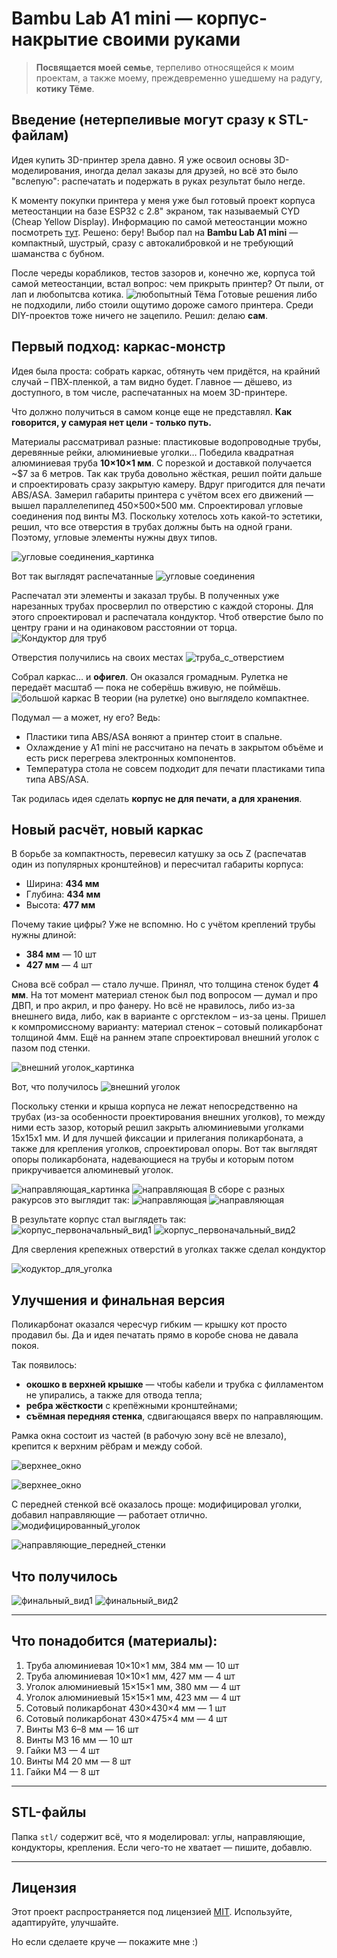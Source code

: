# Bambu Lab A1 mini — корпус-накрытие своими руками

> **Посвящается моей семье**, терпеливо относящейся к моим проектам, а также моему, преждевременно ушедшему на радугу, **котику Тёме**.

## Введение (нетерпеливые могут сразу к STL-файлам)

Идея купить 3D-принтер зрела давно. Я уже освоил основы 3D-моделирования, иногда делал заказы для друзей, но всё это было "вслепую": распечатать и подержать в руках результат было негде.

К моменту покупки принтера у меня уже был готовый проект корпуса метеостанции на базе ESP32 с 2.8" экраном, так называемый CYD (Cheap Yellow Display). Информацию по самой метеостанции можно посмотреть [тут](https://github.com/igor-gia/Meteo). Решено: беру! Выбор пал на **Bambu Lab A1 mini** — компактный, шустрый, сразу с автокалибровкой и не требующий шаманства с бубном.

После череды корабликов, тестов зазоров и, конечно же, корпуса той самой метеостанции, встал вопрос: чем прикрыть принтер? От пыли, от лап и любопытсва котика.
![любопытный Тёма](img/cat.JPG)
Готовые решения либо не подходили, либо стоили ощутимо дороже самого принтера. Среди DIY-проектов тоже ничего не зацепило. Решил: делаю **сам**.

## Первый подход: каркас-монстр

Идея была проста: собрать каркас, обтянуть чем придётся, на крайний случай – ПВХ-пленкой, а там видно будет. Главное — дёшево, из доступного, в том числе, распечатанных на моем 3D-принтере.

Что должно получиться в самом конце еще не представлял. **Как говорится, у самурая нет цели - только путь.**

Материалы рассматривал разные: пластиковые водопроводные трубы, деревянные рейки, алюминиевые уголки… Победила квадратная алюминиевая труба **10×10×1 мм**. С порезкой и доставкой получается \~\$7 за 6 метров.
Так как труба довольно жёсткая, решил пойти дальше и спроектировать сразу закрытую камеру. Вдруг пригодится для печати ABS/ASA. Замерил габариты принтера с учётом всех его движений — вышел параллелепипед 450×500×500 мм.
Спроектировал угловые соединения под винты M3. Поскольку хотелось хоть какой-то эстетики, решил, что все отверстия в трубах должны быть на одной грани. Поэтому, угловые элементы нужны двух типов.

![угловые соединения_картинка](img/inner_corners_dr.JPG)

Вот так выглядят распечатанные
![угловые соединения](img/inner_corner.JPG)

Распечатал эти элементы и заказал трубы. В полученных уже нарезанных трубах просверлил по отверстию с каждой стороны. Для этого спроектировал и распечатала кондуктор. Чтоб отверстие было по центру грани и на одинаковом расстоянии от торца. 
![Кондуктор для труб](img/pipe_drilling_conductor.JPG)

Отверстия получились на своих местах
![труба_с_отверстием](img/pipe_hole.JPG)

Собрал каркас… и **офигел**. Он оказался громадным. Рулетка не передаёт масштаб — пока не соберёшь вживую, не поймёшь.
![большой каркас](img/big_enclouse.JPG)
В теории (на рулетке) оно выглядело компактнее. 

Подумал — а может, ну его? Ведь:

* Пластики типа ABS/ASA воняют а принтер стоит в спальне.
* Охлаждение у A1 mini не рассчитано на печать в закрытом объёме и есть риск перегрева электронных компонентов.
* Температура стола не совсем подходит для печати пластиками типа типа ABS/ASA.

Так родилась идея сделать **корпус не для печати, а для хранения**.
## Новый расчёт, новый каркас

В борьбе за компактность, перевесил катушку за ось Z (распечатав один из популярных кронштейнов) и пересчитал габариты корпуса:

* Ширина: **434 мм**
* Глубина: **434 мм**
* Высота: **477 мм**

Почему такие цифры? Уже не вспомню. Но с учётом креплений трубы нужны длиной:

* **384 мм** — 10 шт
* **427 мм** — 4 шт

Снова всё собрал — стало лучше. Принял, что толщина стенок будет **4 мм**. На тот момент материал стенок был под вопросом — думал и про ДВП, и про акрил, и про фанеру. Но всё не нравилось, либо из-за внешнего вида, либо, как в варианте с оргстеклом – из-за цены. Пришел к компромиссному варианту: материал стенок – сотовый поликарбонат толщиной 4мм.
Ещё на раннем этапе спроектировал внешний уголок с пазом под стенки.

![внешний уголок_картинка](img/outer_corner_dr.JPG)

Вот, что получилось
![внешний уголок](img/outer_corner.JPG)

Поскольку стенки и крыша корпуса не лежат непосредственно на трубах (из-за особенности проектирования внешних уголков), то между ними есть зазор, который решил закрыть алюминиевыми уголками 15х15х1 мм. И для лучшей фиксации и прилегания поликарбоната, а также для крепления уголков, спроектировал опоры.
Вот так выглядят опоры поликарбоната, надевающиеся на трубы и которым потом прикручивается алюминевый уголок.

![направляющая_картинка](img/main_guide_dr.JPG)
![направляющая](img/main_guide.JPG)
В сборе с разных ракурсов это выглядит так:
![направляющая](img/main_guide_joint.JPG)
![направляющая](img/main_guide_joint2.JPG)

В результате корпус стал выглядеть так:
![корпус_первоначальный_вид1](img/enclouse1.JPG)
![корпус_первоначальный_вид2](img/enclouse2.JPG)

Для сверления крепежных отверстий в уголках также сделал кондуктор

![кодуктор_для_уголка](img/corner_drilling_conductor_dr.JPG)

## Улучшения и финальная версия

Поликарбонат оказался чересчур гибким — крышку кот просто продавил бы. Да и идея печатать прямо в коробе снова не давала покоя.

Так появилось:

* **окошко в верхней крышке** — чтобы кабели и трубка с филламентом не упирались, а также для отвода тепла;
* **ребра жёсткости** с крепёжными кронштейнами;
* **съёмная передняя стенка**, сдвигающаяся вверх по направляющим.

Рамка окна состоит из частей (в рабочую зону всё не влезало), крепится к верхним рёбрам и между собой.

![верхнее_окно](img/top_window_dr.JPG)

![верхнее_окно](img/top_window.JPG)

С передней стенкой всё оказалось проще: модифицировал уголки, добавил направляющие — работает отлично.
![модифицированный_уголок](img/outer_corner_sliding.JPG)

![направляющие_передней_стенки](img/sliding_guide.JPG)

## Что получилось

![финальный_вид1](img/final_enclouse1.JPG)
![финальный_вид2](img/final_enclouse2.JPG)

---

## Что понадобится (материалы):

1. Труба алюминиевая 10×10×1 мм, 384 мм — 10 шт
2. Труба алюминиевая 10×10×1 мм, 427 мм — 4 шт
3. Уголок алюминиевый 15×15×1 мм, 380 мм — 4 шт
4. Уголок алюминиевый 15×15×1 мм, 423 мм — 4 шт
5. Сотовый поликарбонат 430×430×4 мм — 1 шт
6. Сотовый поликарбонат 430×475×4 мм — 4 шт
7. Винты M3 6–8 мм — 16 шт
8. Винты M3 16 мм — 10 шт
9. Гайки M3 — 4 шт
10. Винты M4 20 мм — 8 шт
11. Гайки M4 — 8 шт

---

## STL-файлы

Папка `stl/` содержит всё, что я моделировал: углы, направляющие, кондукторы, крепления. Если чего-то не хватает — пишите, добавлю.

---

## Лицензия

Этот проект распространяется под лицензией [MIT](LICENSE). Используйте, адаптируйте, улучшайте.

Но если сделаете круче — покажите мне :)
